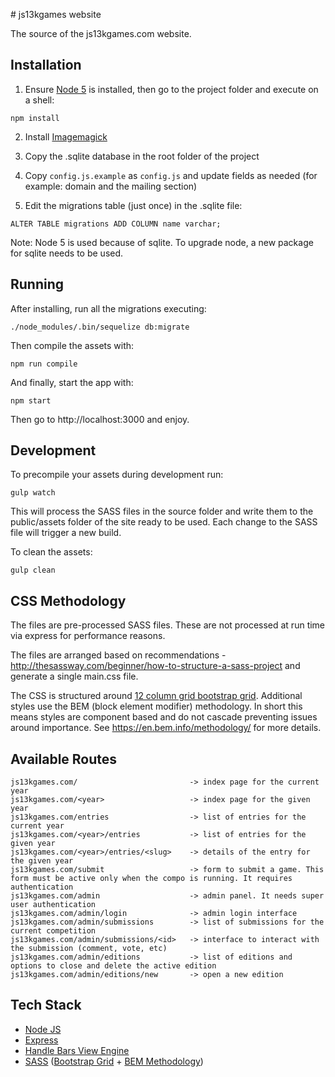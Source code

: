 # js13kgames website

The source of the js13kgames.com website.

## Installation

1. Ensure [Node 5](https://nodejs.org/en/) is installed, then go to the project folder and execute on a shell:
```
npm install
```
2. Install [Imagemagick](http://www.imagemagick.org)

3. Copy the .sqlite database in the root folder of the project

4. Copy `config.js.example` as `config.js` and update fields as needed (for example: domain and the mailing section)

5. Edit the migrations table (just once) in the .sqlite file:

```
ALTER TABLE migrations ADD COLUMN name varchar;
```

Note: Node 5 is used because of sqlite. To upgrade node, a new package for sqlite needs to be used.

## Running

After installing, run all the migrations executing:

```
./node_modules/.bin/sequelize db:migrate
```

Then compile the assets with:
```
npm run compile
```

And finally, start the app with:
```
npm start
```

Then go to http://localhost:3000 and enjoy.

## Development

To precompile your assets during development run:
```
gulp watch
```
This will process the SASS files in the source folder and write them to the public/assets folder of the site ready to
be used. Each change to the SASS file will trigger a new build.

To clean the assets:
```
gulp clean
```

## CSS Methodology

The files are pre-processed SASS files. These are not processed at run time via express for performance reasons.

The files are arranged based on recommendations - http://thesassway.com/beginner/how-to-structure-a-sass-project and
generate a single main.css file.

The CSS is structured around [12 column grid bootstrap grid](https://getbootstrap.com/examples/grid/). Additional
styles use the BEM (block element modifier) methodology. In short this means styles are component based and do not
cascade preventing issues around importance.
See https://en.bem.info/methodology/ for more details.

## Available Routes

```
js13kgames.com/                         -> index page for the current year
js13kgames.com/<year>                   -> index page for the given year
js13kgames.com/entries                  -> list of entries for the current year
js13kgames.com/<year>/entries           -> list of entries for the given year
js13kgames.com/<year>/entries/<slug>    -> details of the entry for the given year
js13kgames.com/submit                   -> form to submit a game. This form must be active only when the compo is running. It requires authentication
js13kgames.com/admin                    -> admin panel. It needs super user authentication
js13kgames.com/admin/login              -> admin login interface
js13kgames.com/admin/submissions        -> list of submissions for the current competition
js13kgames.com/admin/submissions/<id>   -> interface to interact with the submission (comment, vote, etc)
js13kgames.com/admin/editions           -> list of editions and options to close and delete the active edition
js13kgames.com/admin/editions/new       -> open a new edition
```

## Tech Stack

* [Node JS](https://nodejs.org/en/)
* [Express](http://expressjs.com/)
* [Handle Bars View Engine](http://handlebarsjs.com/)
* [SASS](http://sass-lang.com/guide) ([Bootstrap Grid](https://getbootstrap.com/examples/grid/) + [BEM Methodology](https://en.bem.info/methodology/))
